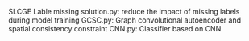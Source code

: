 SLCGE
Lable missing solution.py: reduce the impact of missing labels during model training
GCSC.py: Graph convolutional autoencoder and spatial consistency constraint
CNN.py: Classifier based on CNN
                                                                                                                                                                                                                                                                                                                                                                                                                                                                                                                                                                               
